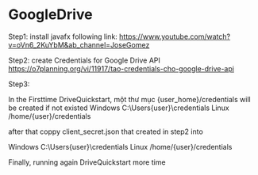 # GoogleDrive


Step1: install javafx following link:
https://www.youtube.com/watch?v=oVn6_2KuYbM&ab_channel=JoseGomez

Step2: create Credentials for Google Drive API
https://o7planning.org/vi/11917/tao-credentials-cho-google-drive-api


Step3:

In the Firsttime  DriveQuickstart, một thư mục {user_home}/credentials will be created if not existed
Windows	C:\Users\{user}\credentials
Linux	/home/{user}/credentials


after that coppy client_secret.json that created in step2 into 

Windows	C:\Users\{user}\credentials
Linux	/home/{user}/credentials

Finally, running again DriveQuickstart more time
